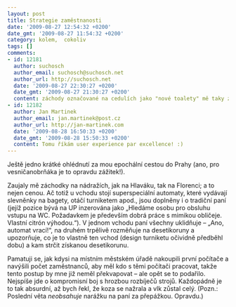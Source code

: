 ```yaml
---
layout: post
title: Strategie zaměstnanosti
date: '2009-08-27 12:54:32 +0200'
date_gmt: '2009-08-27 11:54:32 +0200'
category: kolem,  cokoliv
tags: []
comments:
- id: 12181
  author: suchosch
  author_email: suchosch@suchosch.net
  author_url: http://suchosch.net
  date: '2009-08-27 22:30:27 +0200'
  date_gmt: '2009-08-27 21:30:27 +0200'
  content: záchody označované na cedulích jako "nové toalety" mě taky zaujaly. především tím, že jsem tam naházel 25 korun, než jsem se dostal k vykonání potřeby. (5 korun do měnícího automatu, který nevrací a bere jen některé mince. zbytek jsem neposkládal. nakonec jsem si rozměnil dvacku na dvě desetikoruny a pět korun tam nechal svému osudu. pak jsem první ze získaných mincí vhodil do turniketu a ejhle, aktivoval jsem ten, který vedl na dámskou část. druhou minci jsem již použil správně...)
- id: 12182
  author: Jan Martinek
  author_email: jan.martinek@post.cz
  author_url: http://jan-martinek.com
  date: '2009-08-28 16:50:33 +0200'
  date_gmt: '2009-08-28 15:50:33 +0200'
  content: Tomu říkám user experience par excellence! :)
---
```

<p>Ještě jedno krátké ohlédnutí za mou epochální cestou do Prahy (ano, pro vesničanobrňáka je to opravdu zážitek!).</p>
<p>Zaujaly mě záchodky na nádražích, jak na Hlaváku, tak na Florenci; a to nejen cenou. Ač totiž u vchodu stojí superspeciální automaty, které vydávají slevněnky na bagety, otáčí turniketem apod., jsou doplněny i o tradiční paní (jejíž pozice bývá na UP inzerována jako „Hledáme osobu pro obsluhu vstupu na WC. Požadavkem je především dobrá práce s mimikou obličeje. Vlastní citrón výhodou.“). V jednom vchodu paní všechny uklidňuje &ndash; „Ano, automat vrací!“, na druhém trpělivě rozměňuje na desetikoruny a upozorňuje, co je to vlastně ten vchod (design turniketu očividně předběhl dobu) a kam strčit získanou desetikorunu.</p>
<p>Pamatuji se, jak kdysi na místním městském úřadě nakoupili první počítače a navýšili počet zaměstnanců, aby měl kdo s těmi počítači pracovat, takže tento postup by mne již neměl překvapovat – ale opět se to podařilo. Nejspíše jde o kompromisní boj s hrozbou rozbíječů strojů. Každopádně je to tak absurdní, až bych řekl, že koza se nažrala a vlk zůstal celý. (Pozn.: Poslední věta <em>neobsahuje</em> narážku na paní za přepážkou. Opravdu.)</p>
